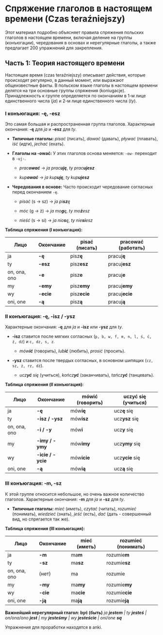 # Спряжение глаголов в настоящем времени (Czas teraźniejszy)

Этот материал подробно объясняет правила спряжения польских глаголов в настоящем времени, включая деление на группы (конъюгации), чередования в основах и нерегулярные глаголы, а также предлагает 200 упражнений для закрепления.

## Часть 1: Теория настоящего времени

Настоящее время (czas teraźniejszy) описывает действия, которые происходят регулярно, в данный момент, или выражают общеизвестные факты. В польском языке глаголы в настоящем времени делятся на три основные группы спряжения (koniugacje). Принадлежность к группе определяется по окончаниям в 1-м лице единственного числа (_ja_) и 2-м лице единственного числа (_ty_).

### I конъюгация: -ę, -esz

Это самая большая и распространенная группа глаголов. Характерные окончания: **-ę** для _ja_ и **-esz** для _ty_.

- **Типичные глаголы:** _pisać_ (писать), _dawać_ (давать), _pływać_ (плавать), _iść_ (идти), _jechać_ (ехать).
    
- **Глаголы на -ować:** У этих глаголов основа меняется: `-ow-` переходит в `-uj-`.
    
    - _prac**ować**_ -> _ja prac**uję**_, _ty prac**ujesz**_
        
    - _kup**ować**_ -> _ja kup**uję**_, _ty kup**ujesz**_
        
- **Чередования в основе:** Часто происходит чередование согласных перед окончанием `-ę`.
    
    - _pisać_ (s -> sz) -> _ja pi**sz**ę_
        
    - _móc_ (g -> ż) -> _ja mo**g**ę, ty mo**ż**esz_
        
    - _nieść_ (s -> si) -> _ja nio**s**ę, ty nie**si**esz_
        

**Таблица спряжения (I конъюгация):**

|Лицо|Окончание|pisać (писать)|pracować (работать)|
|---|---|---|---|
|ja|**-ę**|pisz**ę**|pracuj**ę**|
|ty|**-esz**|pisz**esz**|pracuj**esz**|
|on, ona, ono|**-e**|pisz**e**|pracuj**e**|
|my|**-emy**|pisz**emy**|pracuj**emy**|
|wy|**-ecie**|pisz**ecie**|pracuj**ecie**|
|oni, one|**-ą**|pisz**ą**|pracuj**ą**|

### II конъюгация: -ę, -isz / -ysz

Характерные окончания: **-ę** для _ja_ и **-isz** или **-ysz** для _ty_.

- **-isz** ставится после мягких согласных (`p, b, w, f, m, n, l, ś, ć, ź, dź`) и `c, dz, s, z`.
    
    - _mów**ić**_ (говорить), _lub**ić**_ (любить), _prosić_ (просить).
        
- **-ysz** ставится после твердых согласных, в основном шипящих (`cz, sz, ż, rz, dż`).
    
    - _ucz**yć** się_ (учиться), _kończ**yć**_ (заканчивать), _tańcz**yć**_ (танцевать).
        

**Таблица спряжения (II конъюгация):**

|Лицо|Окончание|mówić (говорить)|uczyć się (учиться)|
|---|---|---|---|
|ja|**-ę**|mów**ię**|ucz**ę** się|
|ty|**-isz / -ysz**|mów**isz**|ucz**ysz** się|
|on, ona, ono|**-i / -y**|mów**i**|ucz**y** się|
|my|**-imy / -ymy**|mów**imy**|ucz**ymy** się|
|wy|**-icie / -ycie**|mów**icie**|ucz**ycie** się|
|oni, one|**-ą**|mów**ią**|ucz**ą** się|

### III конъюгация: -m, -sz

К этой группе относится небольшое, но очень важное количество глаголов. Характерные окончания: **-m** для _ja_ и **-sz** для _ty_.

- **Типичные глаголы:** _mieć_ (иметь), _czytać_ (читать), _rozumieć_ (понимать), _wiedzieć_ (знать), _jeść_ (есть), _dać_ (дать - совершенный вид, но спрягается так же).
    

**Таблица спряжения (III конъюгация):**

|Лицо|Окончание|mieć (иметь)|rozumieć (понимать)|
|---|---|---|---|
|ja|**-m**|ma**m**|rozumie**m**|
|ty|**-sz**|ma**sz**|rozumie**sz**|
|on, ona, ono|(нет)|ma|rozumie|
|my|**-my**|ma**my**|rozumie**my**|
|wy|**-cie**|ma**cie**|rozumie**cie**|
|oni, one|**-ją**|ma**ją**|rozumie**ją**|

**Важнейший нерегулярный глагол: być (быть)** _ja **jestem** | ty **jesteś** | on/ona/ono **jest** | my **jesteśmy** | wy **jesteście** | oni/one **są**_

Упражнения для проработки находятся в anki.
